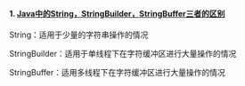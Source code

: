 #### 1. [Java中的String，StringBuilder，StringBuffer三者的区别](https://www.cnblogs.com/su-feng/p/6659064.html)
String：适用于少量的字符串操作的情况

StringBuilder：适用于单线程下在字符缓冲区进行大量操作的情况

StringBuffer：适用多线程下在字符缓冲区进行大量操作的情况